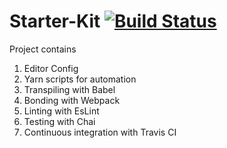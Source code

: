 # Starter-Kit  [![Build Status](https://travis-ci.org/Confidence-Okoghenun/Starter-Kit.svg?branch=master)](https://travis-ci.org/Confidence-Okoghenun/Starter-Kit)

Project contains

1. Editor Config
2. Yarn scripts for automation
3. Transpiling with Babel
4. Bonding with Webpack
5. Linting with EsLint
6. Testing with Chai
7. Continuous integration with Travis CI